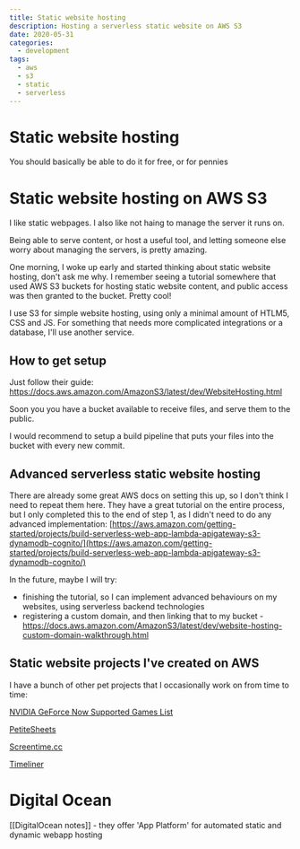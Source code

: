 ```yaml
---
title: Static website hosting
description: Hosting a serverless static website on AWS S3
date: 2020-05-31
categories:
  - development
tags:
  - aws
  - s3
  - static
  - serverless
---
```


# Static website hosting
You should basically be able to do it for free, or for pennies

# Static website hosting on AWS S3
I like static webpages. I also like not haing to manage the server it runs on.

Being able to serve content, or host a useful tool, and letting someone else
worry about managing the servers, is pretty amazing.

One morning, I woke up early and started thinking about static website hosting, don't ask me why. I remember seeing a tutorial somewhere that used AWS S3 buckets for hosting static website content, and public access was then granted to the bucket. Pretty cool!

I use S3 for simple website hosting, using  only a minimal amount of HTLM5, CSS and JS. For something that needs more complicated integrations or a database, I'll use another service.

## How to get setup
Just follow their guide:
https://docs.aws.amazon.com/AmazonS3/latest/dev/WebsiteHosting.html

Soon you you have a bucket available to receive files, and serve them to the public.

I would recommend to setup a build pipeline that puts your files into the bucket with every new commit. 

## Advanced serverless static website hosting
There are already some great AWS docs on setting this up, so I don't think I
need to repeat them here. They have a great tutorial on the entire process, but I only completed this to the end of step 1, as I didn't need to do any advanced implementation:
[https://aws.amazon.com/getting-started/projects/build-serverless-web-app-lambda-apigateway-s3-dynamodb-cognito/](https://aws.amazon.com/getting-started/projects/build-serverless-web-app-lambda-apigateway-s3-dynamodb-cognito/)

In the future, maybe I will try:
- finishing the tutorial, so I can implement advanced behaviours on my websites, using serverless backend technologies
- registering a custom domain, and then linking that to my bucket - https://docs.aws.amazon.com/AmazonS3/latest/dev/website-hosting-custom-domain-walkthrough.html

## Static website projects I've created on AWS
I have a bunch of other pet projects that I occasionally work on from time to time:

[NVIDIA GeForce Now Supported Games List](http://nvidia-geforce-now.s3-website-eu-west-1.amazonaws.com/)

[PetiteSheets](http://app-bucket-petitesheets.s3-website-eu-west-1.amazonaws.com/)

[Screentime.cc](http://screentime.cc.s3-website-eu-west-1.amazonaws.com/)

[Timeliner](http://app-timeliner.s3-website-eu-west-1.amazonaws.com/)

# Digital Ocean
[[DigitalOcean notes]] - they offer 'App Platform' for automated static and dynamic webapp hosting